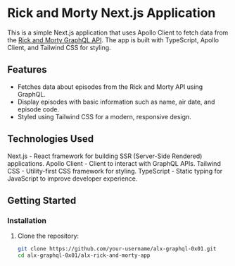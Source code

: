# Rick and Morty Next.js Application

This is a simple Next.js application that uses Apollo Client to fetch data from the [Rick and Morty GraphQL API](https://rickandmortyapi.com/graphql). The app is built with TypeScript, Apollo Client, and Tailwind CSS for styling.

## Features

- Fetches data about episodes from the Rick and Morty API using GraphQL.
- Display episodes with basic information such as name, air date, and episode code.
- Styled using Tailwind CSS for a modern, responsive design.

## Technologies Used
Next.js - React framework for building SSR (Server-Side Rendered) applications.
Apollo Client - Client to interact with GraphQL APIs.
Tailwind CSS - Utility-first CSS framework for styling.
TypeScript - Static typing for JavaScript to improve developer experience.

## Getting Started

### Installation

1. Clone the repository:

   ```bash
   git clone https://github.com/your-username/alx-graphql-0x01.git
   cd alx-graphql-0x01/alx-rick-and-morty-app
